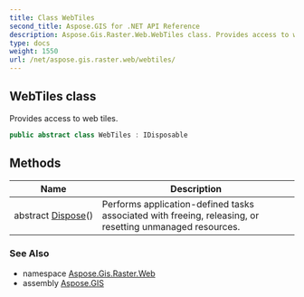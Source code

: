 ```yaml
---
title: Class WebTiles
second_title: Aspose.GIS for .NET API Reference
description: Aspose.Gis.Raster.Web.WebTiles class. Provides access to web tiles
type: docs
weight: 1550
url: /net/aspose.gis.raster.web/webtiles/
---
```

## WebTiles class

Provides access to web tiles.

```csharp
public abstract class WebTiles : IDisposable
```

## Methods

| Name | Description |
| --- | --- |
| abstract [Dispose](../../aspose.gis.raster.web/webtiles/dispose/)() | Performs application-defined tasks associated with freeing, releasing, or resetting unmanaged resources. |

### See Also

* namespace [Aspose.Gis.Raster.Web](../../aspose.gis.raster.web/)
* assembly [Aspose.GIS](../../)



